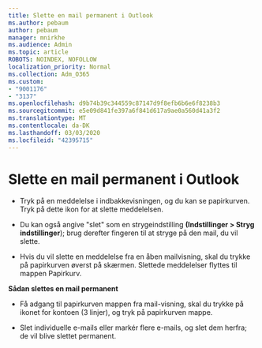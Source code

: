 ```yaml
---
title: Slette en mail permanent i Outlook
ms.author: pebaum
author: pebaum
manager: mnirkhe
ms.audience: Admin
ms.topic: article
ROBOTS: NOINDEX, NOFOLLOW
localization_priority: Normal
ms.collection: Adm_O365
ms.custom:
- "9001176"
- "3137"
ms.openlocfilehash: d9b74b39c344559c87147d9f8efb6b6e6f8238b3
ms.sourcegitcommit: e5e09d841fe397a6f841d617a9ae0a560d41a3f2
ms.translationtype: MT
ms.contentlocale: da-DK
ms.lasthandoff: 03/03/2020
ms.locfileid: "42395715"
---
```

# <a name="permanently-delete-an-email-in-outlook"></a>Slette en mail permanent i Outlook

- Tryk på en meddelelse i indbakkevisningen, og du kan se papirkurven. Tryk på dette ikon for at slette meddelelsen.

- Du kan også angive "slet" som en strygeindstilling **(Indstillinger > Stryg indstillinger**); brug derefter fingeren til at stryge på den mail, du vil slette. 

- Hvis du vil slette en meddelelse fra en åben mailvisning, skal du trykke på papirkurven øverst på skærmen. Slettede meddelelser flyttes til mappen Papirkurv. 

**Sådan slettes en mail permanent**

- Få adgang til papirkurven mappen fra mail-visning, skal du trykke på ikonet for kontoen (3 linjer), og tryk på papirkurven mappe.

- Slet individuelle e-mails eller markér flere e-mails, og slet dem herfra; de vil blive slettet permanent.